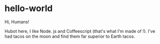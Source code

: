# hello-world

Hi, Humans!

Hubot here, I like Node. js and Coffeescript (that's what I'm made of !).
I've had tacos on the moon and find them far superior to Earth tacos.
